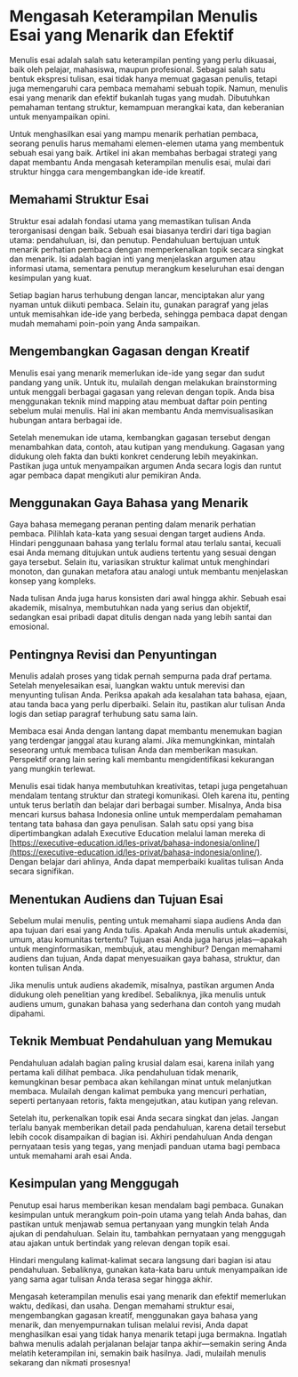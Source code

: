 # Mengasah Keterampilan Menulis Esai yang Menarik dan Efektif

Menulis esai adalah salah satu keterampilan penting yang perlu dikuasai, baik oleh pelajar, mahasiswa, maupun profesional. Sebagai salah satu bentuk ekspresi tulisan, esai tidak hanya memuat gagasan penulis, tetapi juga memengaruhi cara pembaca memahami sebuah topik. Namun, menulis esai yang menarik dan efektif bukanlah tugas yang mudah. Dibutuhkan pemahaman tentang struktur, kemampuan merangkai kata, dan keberanian untuk menyampaikan opini.

Untuk menghasilkan esai yang mampu menarik perhatian pembaca, seorang penulis harus memahami elemen-elemen utama yang membentuk sebuah esai yang baik. Artikel ini akan membahas berbagai strategi yang dapat membantu Anda mengasah keterampilan menulis esai, mulai dari struktur hingga cara mengembangkan ide-ide kreatif.

## Memahami Struktur Esai

Struktur esai adalah fondasi utama yang memastikan tulisan Anda terorganisasi dengan baik. Sebuah esai biasanya terdiri dari tiga bagian utama: pendahuluan, isi, dan penutup. Pendahuluan bertujuan untuk menarik perhatian pembaca dengan memperkenalkan topik secara singkat dan menarik. Isi adalah bagian inti yang menjelaskan argumen atau informasi utama, sementara penutup merangkum keseluruhan esai dengan kesimpulan yang kuat.

Setiap bagian harus terhubung dengan lancar, menciptakan alur yang nyaman untuk diikuti pembaca. Selain itu, gunakan paragraf yang jelas untuk memisahkan ide-ide yang berbeda, sehingga pembaca dapat dengan mudah memahami poin-poin yang Anda sampaikan.

## Mengembangkan Gagasan dengan Kreatif

Menulis esai yang menarik memerlukan ide-ide yang segar dan sudut pandang yang unik. Untuk itu, mulailah dengan melakukan brainstorming untuk menggali berbagai gagasan yang relevan dengan topik. Anda bisa menggunakan teknik mind mapping atau membuat daftar poin penting sebelum mulai menulis. Hal ini akan membantu Anda memvisualisasikan hubungan antara berbagai ide.

Setelah menemukan ide utama, kembangkan gagasan tersebut dengan menambahkan data, contoh, atau kutipan yang mendukung. Gagasan yang didukung oleh fakta dan bukti konkret cenderung lebih meyakinkan. Pastikan juga untuk menyampaikan argumen Anda secara logis dan runtut agar pembaca dapat mengikuti alur pemikiran Anda.

## Menggunakan Gaya Bahasa yang Menarik

Gaya bahasa memegang peranan penting dalam menarik perhatian pembaca. Pilihlah kata-kata yang sesuai dengan target audiens Anda. Hindari penggunaan bahasa yang terlalu formal atau terlalu santai, kecuali esai Anda memang ditujukan untuk audiens tertentu yang sesuai dengan gaya tersebut. Selain itu, variasikan struktur kalimat untuk menghindari monoton, dan gunakan metafora atau analogi untuk membantu menjelaskan konsep yang kompleks.

Nada tulisan Anda juga harus konsisten dari awal hingga akhir. Sebuah esai akademik, misalnya, membutuhkan nada yang serius dan objektif, sedangkan esai pribadi dapat ditulis dengan nada yang lebih santai dan emosional.

## Pentingnya Revisi dan Penyuntingan

Menulis adalah proses yang tidak pernah sempurna pada draf pertama. Setelah menyelesaikan esai, luangkan waktu untuk merevisi dan menyunting tulisan Anda. Periksa apakah ada kesalahan tata bahasa, ejaan, atau tanda baca yang perlu diperbaiki. Selain itu, pastikan alur tulisan Anda logis dan setiap paragraf terhubung satu sama lain.

Membaca esai Anda dengan lantang dapat membantu menemukan bagian yang terdengar janggal atau kurang alami. Jika memungkinkan, mintalah seseorang untuk membaca tulisan Anda dan memberikan masukan. Perspektif orang lain sering kali membantu mengidentifikasi kekurangan yang mungkin terlewat.

Menulis esai tidak hanya membutuhkan kreativitas, tetapi juga pengetahuan mendalam tentang struktur dan strategi komunikasi. Oleh karena itu, penting untuk terus berlatih dan belajar dari berbagai sumber. Misalnya, Anda bisa mencari kursus bahasa Indonesia online untuk memperdalam pemahaman tentang tata bahasa dan gaya penulisan. Salah satu opsi yang bisa dipertimbangkan adalah Executive Education melalui laman mereka di [https://executive-education.id/les-privat/bahasa-indonesia/online/](https://executive-education.id/les-privat/bahasa-indonesia/online/). Dengan belajar dari ahlinya, Anda dapat memperbaiki kualitas tulisan Anda secara signifikan.

## Menentukan Audiens dan Tujuan Esai

Sebelum mulai menulis, penting untuk memahami siapa audiens Anda dan apa tujuan dari esai yang Anda tulis. Apakah Anda menulis untuk akademisi, umum, atau komunitas tertentu? Tujuan esai Anda juga harus jelas—apakah untuk menginformasikan, membujuk, atau menghibur? Dengan memahami audiens dan tujuan, Anda dapat menyesuaikan gaya bahasa, struktur, dan konten tulisan Anda.

Jika menulis untuk audiens akademik, misalnya, pastikan argumen Anda didukung oleh penelitian yang kredibel. Sebaliknya, jika menulis untuk audiens umum, gunakan bahasa yang sederhana dan contoh yang mudah dipahami.

## Teknik Membuat Pendahuluan yang Memukau

Pendahuluan adalah bagian paling krusial dalam esai, karena inilah yang pertama kali dilihat pembaca. Jika pendahuluan tidak menarik, kemungkinan besar pembaca akan kehilangan minat untuk melanjutkan membaca. Mulailah dengan kalimat pembuka yang mencuri perhatian, seperti pertanyaan retoris, fakta mengejutkan, atau kutipan yang relevan.

Setelah itu, perkenalkan topik esai Anda secara singkat dan jelas. Jangan terlalu banyak memberikan detail pada pendahuluan, karena detail tersebut lebih cocok disampaikan di bagian isi. Akhiri pendahuluan Anda dengan pernyataan tesis yang tegas, yang menjadi panduan utama bagi pembaca untuk memahami arah esai Anda.

## Kesimpulan yang Menggugah

Penutup esai harus memberikan kesan mendalam bagi pembaca. Gunakan kesimpulan untuk merangkum poin-poin utama yang telah Anda bahas, dan pastikan untuk menjawab semua pertanyaan yang mungkin telah Anda ajukan di pendahuluan. Selain itu, tambahkan pernyataan yang menggugah atau ajakan untuk bertindak yang relevan dengan topik esai.

Hindari mengulang kalimat-kalimat secara langsung dari bagian isi atau pendahuluan. Sebaliknya, gunakan kata-kata baru untuk menyampaikan ide yang sama agar tulisan Anda terasa segar hingga akhir.

Mengasah keterampilan menulis esai yang menarik dan efektif memerlukan waktu, dedikasi, dan usaha. Dengan memahami struktur esai, mengembangkan gagasan kreatif, menggunakan gaya bahasa yang menarik, dan menyempurnakan tulisan melalui revisi, Anda dapat menghasilkan esai yang tidak hanya menarik tetapi juga bermakna. Ingatlah bahwa menulis adalah perjalanan belajar tanpa akhir—semakin sering Anda melatih keterampilan ini, semakin baik hasilnya. Jadi, mulailah menulis sekarang dan nikmati prosesnya!
